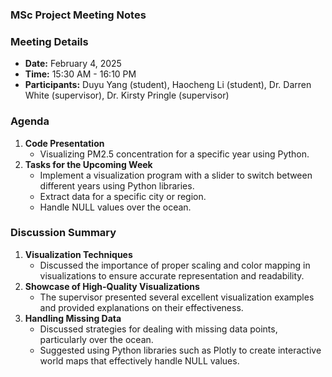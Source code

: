 ### MSc Project Meeting Notes  

### Meeting Details  
- **Date:** February 4, 2025  
- **Time:** 15:30 AM - 16:10 PM  
- **Participants:** Duyu Yang (student), Haocheng Li (student), Dr. Darren White (supervisor), Dr. Kirsty Pringle (supervisor)  

### Agenda  
1. **Code Presentation**  
   - Visualizing PM2.5 concentration for a specific year using Python.  
2. **Tasks for the Upcoming Week**  
   - Implement a visualization program with a slider to switch between different years using Python libraries.  
   - Extract data for a specific city or region.  
   - Handle NULL values over the ocean.  

### Discussion Summary  
1. **Visualization Techniques**  
   - Discussed the importance of proper scaling and color mapping in visualizations to ensure accurate representation and readability.  
2. **Showcase of High-Quality Visualizations**  
   - The supervisor presented several excellent visualization examples and provided explanations on their effectiveness.  
3. **Handling Missing Data**  
   - Discussed strategies for dealing with missing data points, particularly over the ocean.  
   - Suggested using Python libraries such as Plotly to create interactive world maps that effectively handle NULL values.  

